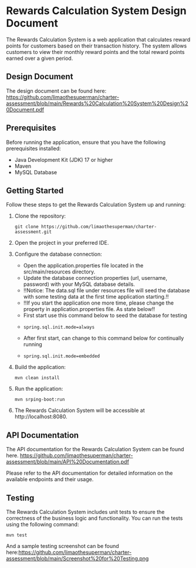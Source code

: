 # Rewards Calculation System Design Document


The Rewards Calculation System is a web application that calculates reward points for customers based on their transaction history. The system allows customers to view their monthly reward points and the total reward points earned over a given period.

## Design Document

The design document can be found here:
https://github.com/limaothesuperman/charter-assessment/blob/main/Rewards%20Calculation%20System%20Design%20Document.pdf

## Prerequisites

Before running the application, ensure that you have the following prerequisites installed:

- Java Development Kit (JDK) 17 or higher
- Maven
- MySQL Database

## Getting Started

Follow these steps to get the Rewards Calculation System up and running:

1. Clone the repository:

   ```shell
   git clone https://github.com/limaothesuperman/charter-assessment.git
2. Open the project in your preferred IDE.

3. Configure the database connection:

   - Open the application.properties file located in the src/main/resources directory.
   - Update the database connection properties (url, username, password) with your MySQL database details.
   - :bangbang:Notice: The data.sql file under resources file will seed the database with some testing data at the first time application starting.:bangbang:
   - :bangbang:If you start the application one more time, please change the property in application.properties file. As state below:bangbang:
   - First start use this command below to seed the database for testing
   - ```shell 
     spring.sql.init.mode=always
   - After first start, can change to this command below for continually running
   - ```shell 
     spring.sql.init.mode=embedded
     
4. Build the application:
   ```shell
   mvn clean install
5. Run the application:
   ```shell
   mvn srping-boot:run
6. The Rewards Calculation System will be accessible at http://localhost:8080.

## API Documentation
The API documentation for the Rewards Calculation System can be found here.
https://github.com/limaothesuperman/charter-assessment/blob/main/API%20Documentation.pdf

Please refer to the API documentation for detailed information on the available endpoints and their usage.

## Testing
The Rewards Calculation System includes unit tests to ensure the correctness of the business logic and functionality. You can run the tests using the following command:
   ```shell
   mvn test
   ```
And a sample testing screenshot can be found here:https://github.com/limaothesuperman/charter-assessment/blob/main/Screenshot%20for%20Testing.png
